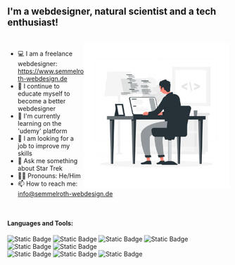 
## I'm a webdesigner, natural scientist and a tech enthusiast! 

<br>

<img src="https://github.com/MaSem87/MaSem87/blob/master/Programming-rafiki.png" width="330px" height="330px" align="right"/>

- 💻 I am a freelance webdesigner: https://www.semmelroth-webdesign.de
- 🔭 I continue to educate myself to become a better webdesigner
- 🌱 I'm currently learning on the 'udemy' platform
- 👯 I am looking for a job to improve my skills
- 💬 Ask me something about Star Trek
- 👨🏻 Pronouns: He/Him
- 📫 How to reach me: info@semmelroth-webdesign.de

<br>


#### Languages and Tools:

![Static Badge](https://img.shields.io/badge/Python-black?style=flat&logo=python&labelColor=%23263238&color=%2392989b)
![Static Badge](https://img.shields.io/badge/JavaScript-black?style=flat&logo=javascript&labelColor=%23263238&color=%2392989b)
![Static Badge](https://img.shields.io/badge/HTML-black?style=flat&logo=html5&labelColor=%23263238&color=%2392989b)
![Static Badge](https://img.shields.io/badge/CSS-black?style=flat&logo=css3&labelColor=%23263238&color=%2392989b)
![Static Badge](https://img.shields.io/badge/Bootstrap-black?style=flat&logo=bootstrap&labelColor=%23263238&color=%2392989b)
![Static Badge](https://img.shields.io/badge/Django-black?style=flat&logo=django&labelColor=%23263238&color=%2392989b)
<br>
![Static Badge](https://img.shields.io/badge/Wordpress-black?style=flat&logo=PostGreSQL&labelColor=%23263238&color=%2392989b)
![Static Badge](https://img.shields.io/badge/Git-black?style=flat&logo=git&labelColor=%23263238&color=%2392989b)
![Static Badge](https://img.shields.io/badge/GitHub-black?style=flat&logo=github&labelColor=%23263238&color=%2392989b)




